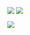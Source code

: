 <img src="https://files.catbox.moe/i4seg5.gif" class="center">
<img src="https://files.catbox.moe/f61umn.gif" class="center">

![](https://komarev.com/ghpvc/?username=eternaltenna&color=blue)
